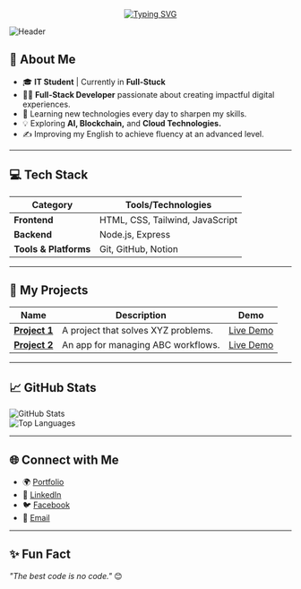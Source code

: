 

<div align="center">
<a href="https://git.io/typing-svg"><img src="https://readme-typing-svg.demolab.com?font=Dosis&weight=700&size=25&duration=2000&pause=1500&color=BFCDE0&center=true&vCenter=true&width=435&lines=Hi%2C+I%C2%B4m+CanoGel+;Welcome+to+my+profile!" alt="Typing SVG" /></a>
</div>



![Header](https://avatars.githubusercontent.com/u/190362716?v=4) <!-- Replace with a custom header image if you have one -->

## 🌟 About Me  
- 🎓 **IT Student** | Currently in **Full-Stuck**  
- 👨‍💻 **Full-Stack Developer** passionate about creating impactful digital experiences.  
- 🌱 Learning new technologies every day to sharpen my skills.  
- 💡 Exploring **AI, Blockchain,** and **Cloud Technologies.**  
- ✍️ Improving my English to achieve fluency at an advanced level.  

---

## 💻 Tech Stack  

| **Category**       | **Tools/Technologies**           |
|---------------------|----------------------------------|
| **Frontend**        | HTML, CSS, Tailwind, JavaScript |
| **Backend**         | Node.js, Express                |
| **Tools & Platforms** | Git, GitHub, Notion            |

---

## 🚀 My Projects  

| **Name**         | **Description**                                                | **Demo**               |
|-------------------|----------------------------------------------------------------|------------------------|
| **[Project 1](https://github.com/CanoGel/Daily-Web)** | A project that solves XYZ problems. | [Live Demo](https://canogel.github.io/Daily-Web/) |
| **[Project 2](https://github.com/CanoGel/E-learning)** | An app for managing ABC workflows.  | [Live Demo](https://canogel.github.io/E-learning/) |

---

## 📈 GitHub Stats  

![GitHub Stats](https://github-readme-stats.vercel.app/api?username=CanoGel&show_icons=true&theme=radical)  
![Top Languages](https://github-readme-stats.vercel.app/api/top-langs/?username=CanoGel&layout=compact&theme=radical)  

---

## 🌐 Connect with Me  

- 🌍 [Portfolio](https://github.com/CanoGel)  
- 💼 [LinkedIn](https://linkedin.com/in/ahmadissefarah)  
- 🐦 [Facebook](https://www.facebook.com/ahmad.desin?mibextid=ZbWKwL)  
- 📧 [Email](mailto:ahmadisse23@gmail.com)  

---

## ✨ Fun Fact  
_"The best code is no code."_ 😊  
